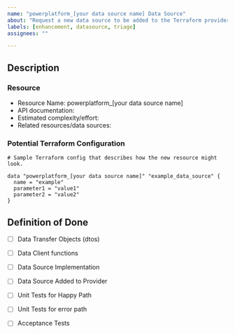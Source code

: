 ```yaml
---
name: "powerplatform_[your data source name] Data Source"
about: "Request a new data source to be added to the Terraform provider."
labels: [enhancement, datasource, triage]
assignees: ""

---
```


## Description

<!-- Short description here describing the new data source that you're requesting.  Include a use case for why users need this data source. -->

### Resource

- Resource Name: powerplatform_[your data source name]
- API documentation: <!-- links to API documentation (if public).  What APIs are needed for read/list data? -->
- Estimated complexity/effort: <!--  (e.g., easy, moderate, hard) -->
- Related resources/data sources: <!-- are there any existing or potential data sources that are related to this one -->

### Potential Terraform Configuration

```hcl
# Sample Terraform config that describes how the new resource might look.

data "powerplatform_[your data source name]" "example_data_source" {
  name = "example"
  parameter1 = "value1"
  parameter2 = "value2"
}

```

## Definition of Done
- [ ] Data Transfer Objects (dtos)
- [ ] Data Client functions
- [ ] Data Source Implementation
- [ ] Data Source Added to Provider
- [ ] Unit Tests for Happy Path
- [ ] Unit Tests for error path
- [ ] Acceptance Tests

